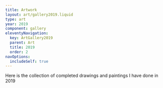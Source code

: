 ```yaml
---
title: Artwork
layout: art/gallery2019.liquid
type: art
year: 2019
component: gallery
eleventyNavigation:
  key: ArtGallery2019
  parent: Art
  title: 2019
  order: 2
navOptions:
  includeSelf: true
---
```


Here is the collection of completed drawings and paintings I have done in 2019
